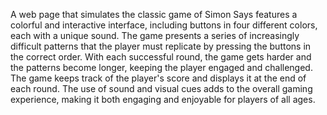 A web page that simulates the classic game of Simon Says features a colorful and interactive interface, including buttons in four different colors, each with a unique sound. The game presents a series of increasingly difficult patterns that the player must replicate by pressing the buttons in the correct order. With each successful round, the game gets harder and the patterns become longer, keeping the player engaged and challenged. The game keeps track of the player's score and displays it at the end of each round. The use of sound and visual cues adds to the overall gaming experience, making it both engaging and enjoyable for players of all ages.
